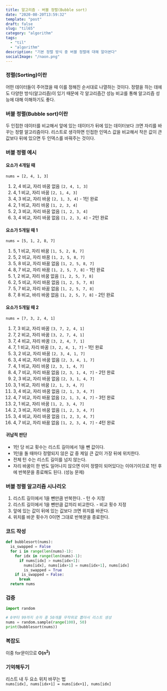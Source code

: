 ```yaml
---
title: 알고리즘 - 버블 정렬(Bubble sort)
date: "2020-08-20T13:59:32"
template: "post"
draft: false
slug: "til65"
category: "algorithm"
tags:
  - "til"
  - "algorithm"
description: "기본 정렬 방식 중 버블 정렬에 대해 알아본다"
socialImage: "/naon.png"
---
```


### 정렬(Sorting)이란
어떤 데이터들이 주어졌을 때 이를 정해진 순서대로 나열하는 것이다. 정렬을 하는 데에도 다양한 방식(알고리즘)이 있기 때문에 각 알고리즘간 성능 비교를 통해 알고리즘 성능에 대해 이해하기도 좋다.

### 버블 정렬(Bubble sort)이란
두 인접한 데이터를 비교해서 앞에 있는 데이터가 뒤에 있는 데이터보다 크면 자리를 바꾸는 정렬 알고리즘이다. 리스트로 생각하면 인접한 인덱스 값을 비교해서 작은 값이 큰 값보다 뒤에 있으면 두 인덱스를 바꿔주는 것이다.

### 버블 정렬 예시
#### 요소가 4개일 때
`nums = [2, 4, 1, 3]`

1. 2, 4 비교, 자리 바꿈 없음 `[2, 4, 1, 3]`
2. 4, 1 비교, 자리 바꿈 `[2, 1, 4, 3]`
3. 4, 3 비교, 자리 바꿈 `[2, 1, 3, 4]` - 1턴 완료
4. 2, 1 비교, 자리 바꿈 `[1, 2, 3, 4]`
5. 2, 3 비교, 자리 바꿈 없음 `[1, 2, 3, 4]`
6. 3, 4 비교, 자리 바꿈 없음 `[1, 2, 3, 4]` - 2턴 완료

#### 요소가 5개일 때 1
`nums = [5, 1, 2, 8, 7]`

1. 5, 1 비교, 자리 바꿈 `[1, 5, 2, 8, 7]`
2. 5, 2 비교, 자리 바꿈 `[1, 2, 5, 8, 7]`
3. 5, 8 비교, 자리 바꿈 없음 `[1, 2, 5, 8, 7]`
4. 8, 7 비교, 자리 바꿈 `[1, 2, 5, 7, 8]` - 1턴 완료
5. 1, 2 비교, 자리 바꿈 없음 `[1, 2, 5, 7, 8]`
6. 2, 5 비교, 자리 바꿈 없음 `[1, 2, 5, 7, 8]`
7. 5, 7 비교, 자리 바꿈 없음 `[1, 2, 5, 7, 8]`
8. 7, 8 비교, 바리 바꿈 없음 `[1, 2, 5, 7, 8]` - 2턴 완료

#### 요소가 5개일 때 2
`nums = [7, 3, 2, 4, 1]`

1. 7, 3 비교, 자리 바꿈 `[3, 7, 2, 4, 1]`
2. 7, 2 비교, 자리 바꿈 `[3, 2, 7, 4, 1]`
3. 7, 4 비교, 자리 바꿈 `[3, 2, 4, 7, 1]`
4. 7, 1 비교, 자리 바꿈 `[3, 2, 4, 1, 7]` - 1턴 완료
5. 3, 2 비교, 자리 바꿈 `[2, 3, 4, 1, 7]`
6. 3, 4 비교, 자리 바꿈 없음 `[2, 3, 4, 1, 7]`
7. 4, 1 비교, 자리 바꿈 `[2, 3, 1, 4, 7]`
8. 4, 7 비교, 자리 바꿈 없음 `[2, 3, 1, 4, 7]` - 2턴 완료
9. 2, 3 비교, 자리 바꿈 없음 `[2, 3, 1, 4, 7]`
10. 3, 1 비교, 자리 바꿈 `[2, 1, 3, 4, 7]`
11. 3, 4 비교, 자리 바꿈 없음 `[2, 1, 3, 4, 7]`
12. 4, 7 비교, 자리 바꿈 없음 `[2, 1, 3, 4, 7]` - 3턴 완료
13. 2, 1 비교, 자리 바꿈 `[1, 2, 3, 4, 7]`
14. 2, 3 비교, 자리 바꿈 없음 `[1, 2, 3, 4, 7]`
15. 3, 4 비교, 자리 바꿈 없음 `[1, 2, 3, 4, 7]`
16. 4, 7 비교, 자리 바꿈 없음 `[1, 2, 3, 4, 7]` - 4턴 완료

#### 귀납적 판단
- 1턴 당 비교 횟수는 리스트 길이에서 1을 뺀 값이다.
- 1턴을 돌 때마다 정렬되지 않은 값 중 제일 큰 값이 가장 뒤에 위치한다.
- 전체 턴 수는 리스트 길이를 넘지 않는다.
- 자리 바꿈이 한 번도 일어나지 않으면 이미 정렬이 되어있다는 이야기이므로 1턴 후에 반복문을 종료해도 된다. (성능 문제)

### 버블 정렬 알고리즘 시나리오
1. 리스트 길이에서 1을 뺀만큼 반복한다. - 턴 수 지정
2. 리스트 길이에서 1을 뺀만큼 값끼리 비교한다. - 비교 횟수 지정
3. 앞에 있는 값이 뒤에 있는 값보다 크면 위치를 바꾼다.
4. 위치를 바꾼 횟수가 0이면 그대로 반복문을 종료한다.

### 코드 작성
```python
def bubblesort(nums):
  is_swapped = False
  for i in range(len(nums)-1):
    for idx in range(len(nums)-1):
      if nums[idx] > nums[idx+1]:
        nums[idx], nums[idx+1] = nums[idx+1], nums[idx]
        is_swapped = True
    if is_swapped = False:
      break
  return nums
```

### 검증
```python
import random

# 0부터 99까지 숫자 중 50개를 무작위로 뽑아서 리스트 생성
nums = random.sample(range(100), 50)
print(bubblesort(nums))
```

### 복잡도
이중 for문이므로 **O(n<sup>2</sup>)**

### 기억해두기
리스트 내 두 요소 위치 바꾸는 법<br>
`nums[idx], nums[idx+1] = nums[idx+1], nums[idx]`